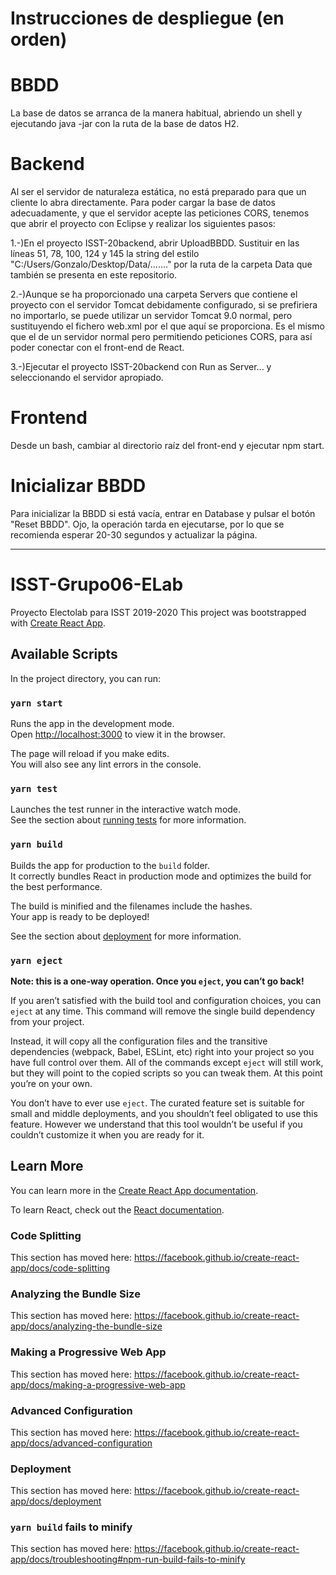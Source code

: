 # Instrucciones de despliegue (en orden)

# BBDD
La base de datos se arranca de la manera habitual, abriendo un shell y ejecutando java -jar con la ruta de la base de datos H2.

# Backend
Al ser el servidor de naturaleza estática, no está preparado para que un cliente lo abra directamente. Para poder cargar la base de datos adecuadamente, y que el servidor acepte las peticiones CORS, tenemos que abrir el proyecto con Eclipse y realizar los siguientes pasos:

1.-)En el proyecto ISST-20backend, abrir UploadBBDD. Sustituir en las líneas 51, 78, 100, 124 y 145 la string del estilo "C:/Users/Gonzalo/Desktop/Data/......." por la ruta de la carpeta Data que también se presenta en este repositorio.

2.-)Aunque se ha proporcionado una carpeta Servers que contiene el proyecto con el servidor Tomcat debidamente configurado, si se prefiriera no importarlo, se puede utilizar un servidor Tomcat 9.0 normal, pero sustituyendo el fichero web.xml por el que aquí se proporciona. Es el mismo que el de un servidor normal pero permitiendo peticiones CORS, para así poder conectar con el front-end de React.

3.-)Ejecutar el proyecto ISST-20backend con Run as Server... y seleccionando el servidor apropiado. 

# Frontend
Desde un bash, cambiar al directorio raíz del front-end y ejecutar npm start.

# Inicializar BBDD

Para inicializar la BBDD si está vacía, entrar en Database y pulsar el botón "Reset BBDD". Ojo, la operación tarda en ejecutarse, por lo que se recomienda esperar 20-30 segundos y actualizar la página.


-------------------------------------------------------------------------------------------------------------------





# ISST-Grupo06-ELab
Proyecto Electolab para ISST 2019-2020
This project was bootstrapped with [Create React App](https://github.com/facebook/create-react-app).

## Available Scripts

In the project directory, you can run:

### `yarn start`

Runs the app in the development mode.<br />
Open [http://localhost:3000](http://localhost:3000) to view it in the browser.

The page will reload if you make edits.<br />
You will also see any lint errors in the console.

### `yarn test`

Launches the test runner in the interactive watch mode.<br />
See the section about [running tests](https://facebook.github.io/create-react-app/docs/running-tests) for more information.

### `yarn build`

Builds the app for production to the `build` folder.<br />
It correctly bundles React in production mode and optimizes the build for the best performance.

The build is minified and the filenames include the hashes.<br />
Your app is ready to be deployed!

See the section about [deployment](https://facebook.github.io/create-react-app/docs/deployment) for more information.

### `yarn eject`

**Note: this is a one-way operation. Once you `eject`, you can’t go back!**

If you aren’t satisfied with the build tool and configuration choices, you can `eject` at any time. This command will remove the single build dependency from your project.

Instead, it will copy all the configuration files and the transitive dependencies (webpack, Babel, ESLint, etc) right into your project so you have full control over them. All of the commands except `eject` will still work, but they will point to the copied scripts so you can tweak them. At this point you’re on your own.

You don’t have to ever use `eject`. The curated feature set is suitable for small and middle deployments, and you shouldn’t feel obligated to use this feature. However we understand that this tool wouldn’t be useful if you couldn’t customize it when you are ready for it.

## Learn More

You can learn more in the [Create React App documentation](https://facebook.github.io/create-react-app/docs/getting-started).

To learn React, check out the [React documentation](https://reactjs.org/).

### Code Splitting

This section has moved here: https://facebook.github.io/create-react-app/docs/code-splitting

### Analyzing the Bundle Size

This section has moved here: https://facebook.github.io/create-react-app/docs/analyzing-the-bundle-size

### Making a Progressive Web App

This section has moved here: https://facebook.github.io/create-react-app/docs/making-a-progressive-web-app

### Advanced Configuration

This section has moved here: https://facebook.github.io/create-react-app/docs/advanced-configuration

### Deployment

This section has moved here: https://facebook.github.io/create-react-app/docs/deployment

### `yarn build` fails to minify

This section has moved here: https://facebook.github.io/create-react-app/docs/troubleshooting#npm-run-build-fails-to-minify
